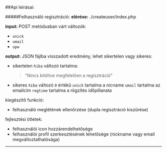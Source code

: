 ##Api leírásai:

#####Felhasználó regisztráció:
**elérése:**
./createuser/index.php

**input:**
POST metódusban várt változók:
- `unick`
- `umail`
- `upw`

**output:**
JSON fájlba visszadott eredmény, lehet sikertelen vagy sikeres:
- sikertelen
    `hiba` változó tartalma:
    > "Nincs kitöltve megfelelően a regisztráció"
- sikeres
    `hiba` változó `0` értékű
    `unick` tartalma a nicname
    `umail` tartalma az emailcím
    `regtime` tartalma a rögzítés időpillanata

kiegészítő funkció:
- felhasználó meglétének ellenőrzése (dupla regisztráció kiszűrése)

fejlesztési ötletek:
- felhasználói icon hozzárendelhetősége
- felhasználói profil szerkesztésének lehetősége (nickname vagy email megváltoztathatósága)

---